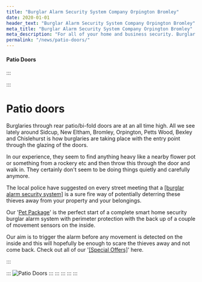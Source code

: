```yaml
---
title: "Burglar Alarm Security System Company Orpington Bromley"
date: 2020-01-01
header_text: "Burglar Alarm Security System Company Orpington Bromley"
meta_title: "Burglar Alarm Security System Company Orpington Bromley"
meta_description: "For all of your home and business security. Burglar Alarm Servicing, Burglar Alarm Installation, Alarm Battery and CCTV. Call 020 8302 4065 or email us."
permalink: "/news/patio-doors/"
---
```


#### Patio Doors

:::

::: 
# Patio doors

Burglaries through rear patio/bi-fold doors are at an all time high. All we see lately around Sidcup, New Eltham, Bromley, Orpington, Petts Wood, Bexley and Chislehurst is how burglaries are taking place with the entry point through the glazing of the doors.

In our experience, they seem to find anything heavy like a nearby flower pot or something from a rockery etc and then throw this through the door and walk in. They certainly don\'t seem to be doing things quietly and carefully anymore.

The local police have suggested on every street meeting that a [[burglar alarm security system]](../categories/burglar-alarms.php.html) is a sure fire way of potentially deterring these thieves away from your property and your belongings.

Our \'[Pet Package](../products/pet-package-849.php.html)\' is the perfect start of a complete smart home security burglar alarm system with perimeter protection with the back up of a couple of movement sensors on the inside.

Our aim is to trigger the alarm before any movement is detected on the inside and this will hopefully be enough to scare the thieves away and not come back. Check out all of our \'[[Special Offers]](../categories/special-offers.php.html)\' here.

:::

::: 
![Patio Doors](https://res.cloudinary.com/kbs/image/upload/f4lkhisu0jjdsu5wyflc.jpg)
:::
:::
:::
:::
:::